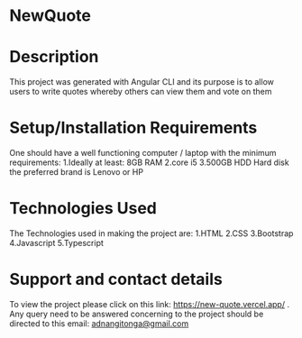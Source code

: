 # NewQuote
# Description
This project was generated with Angular CLI and its purpose is to allow users to write quotes whereby others can view them and vote on them

# Setup/Installation Requirements
One should have a well functioning computer / laptop with the minimum requirements:
    1.Ideally at least: 8GB RAM
    2.core i5
    3.500GB HDD Hard disk
    the preferred brand is Lenovo or HP
# Technologies Used
The Technologies used in making the project are: 
    1.HTML
    2.CSS 
    3.Bootstrap 
    4.Javascript 
    5.Typescript

# Support and contact details
To view the project please click on this link: https://new-quote.vercel.app/ . Any query need to be answered concerning to the project should be directed to this email: adnangitonga@gmail.com